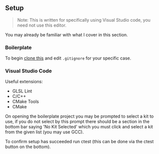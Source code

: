 ## Setup

> Note: This is written for specifically using Visual Studio code, you need not use this editor.

You may already be familiar with what I cover in this section.

### Boilerplate

To begin [clone this](https://github.com/JonathanWoollett-Light/vulkan-boilerplate) and edit `.gitignore` for your specific case.

### Visual Studio Code

Useful extensions:

- GLSL Lint
- C/C++
- CMake Tools
- CMake

On opening the boilerplate project you may be prompted to select a kit to use, if you do not select by this prompt there should be a section in the bottom bar saying 'No Kit Selected' which you must click and select a kit from the given list (you may use GCC).

To confirm setup has succeeded run ctest (this can be done via the ctest button on the bottom). 